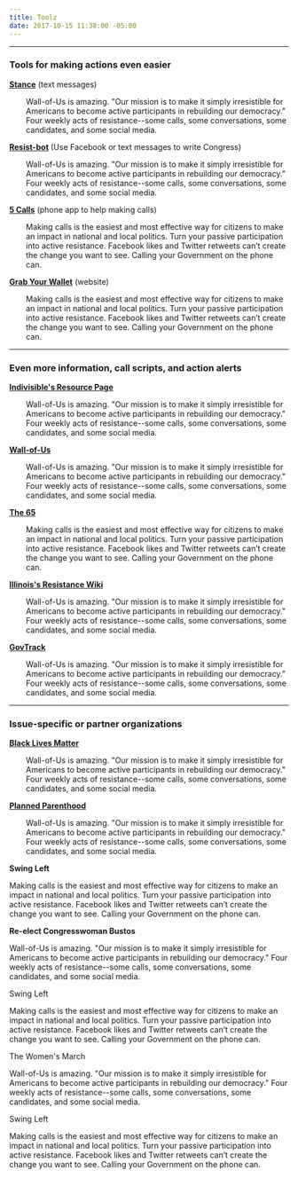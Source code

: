 ```yaml
---
title: Toolz
date: 2017-10-15 11:38:00 -05:00
---
```


<hr>
<h3>Tools for making actions even easier</h3>

**[Stance](http://www.takeastance.us/)** (text messages)

<p style="padding-left: 30px;">Wall-of-Us is amazing. "Our mission is to make it simply irresistible for Americans to become active participants in rebuilding our democracy." Four weekly acts of resistance--some calls, some conversations, some candidates, and some social media.</p>

**[Resist-bot](https://resistbot.io/)** (Use Facebook or text messages to write Congress)

<p style="padding-left: 30px;">Wall-of-Us is amazing. "Our mission is to make it simply irresistible for Americans to become active participants in rebuilding our democracy." Four weekly acts of resistance--some calls, some conversations, some candidates, and some social media.</p>

**[5 Calls](https://5calls.org/)** (phone app to help making calls)

<p style="padding-left: 30px;">Making calls is the easiest and most effective way for citizens to make an impact in national and local politics. Turn your passive participation into active resistance. Facebook likes and Twitter retweets can’t create the change you want to see. Calling your Government on the phone can.</p>

**[Grab Your Wallet](https://grabyourwallet.org/)** (website)

<p style="padding-left: 30px;">Making calls is the easiest and most effective way for citizens to make an impact in national and local politics. Turn your passive participation into active resistance. Facebook likes and Twitter retweets can’t create the change you want to see. Calling your Government on the phone can.</p>

<hr>
<h3>Even more information, call scripts, and action alerts</h3>

**[Indivisible's Resource Page](http://www.indivisible.org/resources/)**

<p style="padding-left: 30px;">Wall-of-Us is amazing. "Our mission is to make it simply irresistible for Americans to become active participants in rebuilding our democracy." Four weekly acts of resistance--some calls, some conversations, some candidates, and some social media.</p>

**[Wall-of-Us](https://www.wallofus.org/)**

<p style="padding-left: 30px;">Wall-of-Us is amazing. "Our mission is to make it simply irresistible for Americans to become active participants in rebuilding our democracy." Four weekly acts of resistance--some calls, some conversations, some candidates, and some social media.</p>

**[The 65](http://thesixtyfive.org/home)**

<p style="padding-left: 30px;">Making calls is the easiest and most effective way for citizens to make an impact in national and local politics. Turn your passive participation into active resistance. Facebook likes and Twitter retweets can’t create the change you want to see. Calling your Government on the phone can.</p>

**[Illinois's Resistance Wiki](https://www.resistancemanual.org/Illinois)**

<p style="padding-left: 30px;">Wall-of-Us is amazing. "Our mission is to make it simply irresistible for Americans to become active participants in rebuilding our democracy." Four weekly acts of resistance--some calls, some conversations, some candidates, and some social media.</p>

**[GovTrack](https://www.govtrack.us/congress/members/IL/17#q=61401&marker_lng=-90.37&marker_lat=40.94)**

<p style="padding-left: 30px;">Wall-of-Us is amazing. "Our mission is to make it simply irresistible for Americans to become active participants in rebuilding our democracy." Four weekly acts of resistance--some calls, some conversations, some candidates, and some social media.</p>

<hr>
<h3>Issue-specific or partner organizations</h3>

**[Black Lives Matter](https://blacklivesmatter.com/)**

<p style="padding-left: 30px;">Wall-of-Us is amazing. "Our mission is to make it simply irresistible for Americans to become active participants in rebuilding our democracy." Four weekly acts of resistance--some calls, some conversations, some candidates, and some social media.</p>

**[Planned Parenthood](https://www.plannedparenthood.org/get-involved)**

<p style="padding-left: 30px;">Wall-of-Us is amazing. "Our mission is to make it simply irresistible for Americans to become active participants in rebuilding our democracy." Four weekly acts of resistance--some calls, some conversations, some candidates, and some social media.</p>

**Swing Left**

Making calls is the easiest and most effective way for citizens to make an impact in national and local politics. Turn your passive participation into active resistance. Facebook likes and Twitter retweets can’t create the change you want to see. Calling your Government on the phone can.

**Re-elect Congresswoman Bustos**

Wall-of-Us is amazing. "Our mission is to make it simply irresistible for Americans to become active participants in rebuilding our democracy." Four weekly acts of resistance--some calls, some conversations, some candidates, and some social media.

Swing Left

Making calls is the easiest and most effective way for citizens to make an impact in national and local politics. Turn your passive participation into active resistance. Facebook likes and Twitter retweets can’t create the change you want to see. Calling your Government on the phone can.

The Women's March

Wall-of-Us is amazing. "Our mission is to make it simply irresistible for Americans to become active participants in rebuilding our democracy." Four weekly acts of resistance--some calls, some conversations, some candidates, and some social media.

Swing Left

Making calls is the easiest and most effective way for citizens to make an impact in national and local politics. Turn your passive participation into active resistance. Facebook likes and Twitter retweets can’t create the change you want to see. Calling your Government on the phone can.